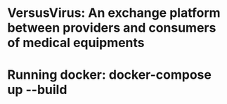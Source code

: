 # VersusVirus: An exchange platform between providers and consumers of medical equipments

# Running docker: docker-compose up --build
